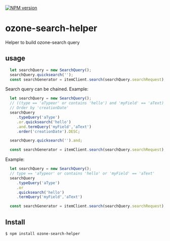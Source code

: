 [![NPM version][npm-image]][npm-url]
# ozone-search-helper

Helper to build ozone-search query

## usage

```javaScript
  let searchQuery = new SearchQuery();
  searchQuery.quicksearch('');
  const searchGenerator = itemClient.search(searchQuery.searchRequest);
```

Search query can be chained.
Example:
```javaScript
  let searchQuery = new SearchQuery();
  // ((type == 'aTypeor' or contains 'hello') and 'myField' == 'aText)
  // Order by 'creationDate'
  searchQuery
     .typeQuery('aType')
     .or.quicksearch('hello')
     .and.termQuery('myField','aText')
     .order('creationDate').DESC;

  searchQuery.quicksearch('').and;

  const searchGenerator = itemClient.search(searchQuery.searchRequest);
```

Example:
```javaScript
  let searchQuery = new SearchQuery();
  // type == 'aTypeor' or contains 'hello' or 'myField' == 'aText'
  searchQuery
     .typeQuery('aType')
     .or
     .quicksearch('hello')
     .termQuery('myField','aText')

  const searchGenerator = itemClient.search(searchQuery.searchRequest);
```


## Install

```
$ npm install ozone-search-helper
```



[npm-image]: https://badge.fury.io/js/ozone-search-helper.svg
[npm-url]: https://npmjs.org/package/ozone-search-helper
